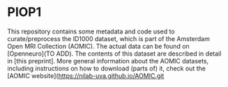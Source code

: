# PIOP1
This repository contains some metadata and code used to curate/preprocess the ID1000 dataset, which is part of the Amsterdam Open MRI Collection (AOMIC).
The actual data can be found on [Openneuro](TO ADD).
The contents of this dataset are described in detail in [this preprint].
More general information about the AOMIC datasets, including instructions on how to download (parts of) it, check out the [AOMIC website](https://nilab-uva.github.io/AOMIC.git
